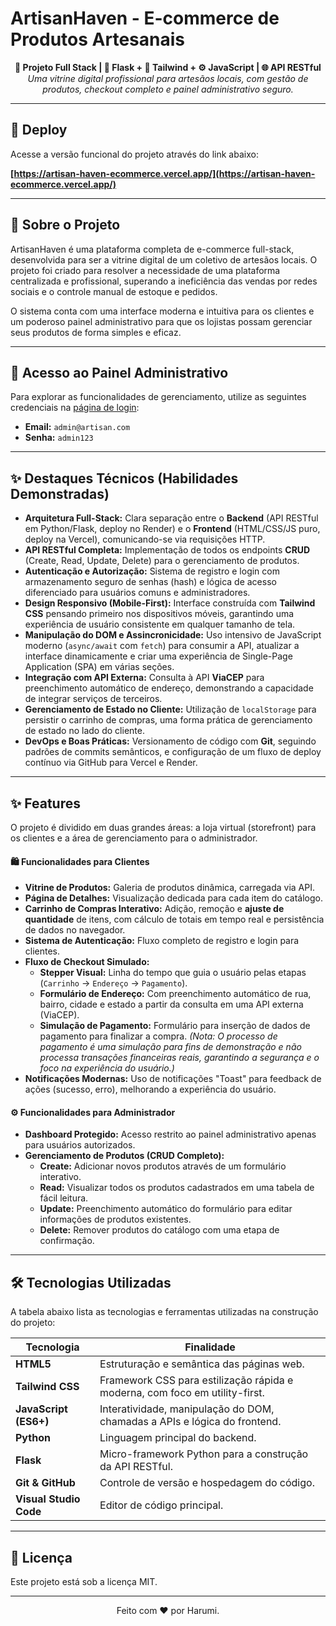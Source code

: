 # ArtisanHaven - E-commerce de Produtos Artesanais

<p align="center">
  <b>💼 Projeto Full Stack | 🐍 Flask + 🧩 Tailwind + ⚙️ JavaScript | 🌐 API RESTful</b><br>
  <i>Uma vitrine digital profissional para artesãos locais, com gestão de produtos, checkout completo e painel administrativo seguro.</i>
</p>

---

## 🚀 Deploy

Acesse a versão funcional do projeto através do link abaixo:

**[https://artisan-haven-ecommerce.vercel.app/](https://artisan-haven-ecommerce.vercel.app/)**

---

## 🎯 Sobre o Projeto

ArtisanHaven é uma plataforma completa de e-commerce full-stack, desenvolvida para ser a vitrine digital de um coletivo de artesãos locais. O projeto foi criado para resolver a necessidade de uma plataforma centralizada e profissional, superando a ineficiência das vendas por redes sociais e o controle manual de estoque e pedidos.

O sistema conta com uma interface moderna e intuitiva para os clientes e um poderoso painel administrativo para que os lojistas possam gerenciar seus produtos de forma simples e eficaz.

---

## 🔑 Acesso ao Painel Administrativo

Para explorar as funcionalidades de gerenciamento, utilize as seguintes credenciais na [página de login](https://artisan-haven-ecommerce.vercel.app/login.html):

- **Email:** `admin@artisan.com`
- **Senha:** `admin123`

---

## ✨ Destaques Técnicos (Habilidades Demonstradas)

* **Arquitetura Full-Stack:** Clara separação entre o **Backend** (API RESTful em Python/Flask, deploy no Render) e o **Frontend** (HTML/CSS/JS puro, deploy na Vercel), comunicando-se via requisições HTTP.
* **API RESTful Completa:** Implementação de todos os endpoints **CRUD** (Create, Read, Update, Delete) para o gerenciamento de produtos.
* **Autenticação e Autorização:** Sistema de registro e login com armazenamento seguro de senhas (hash) e lógica de acesso diferenciado para usuários comuns e administradores.
* **Design Responsivo (Mobile-First):** Interface construída com **Tailwind CSS** pensando primeiro nos dispositivos móveis, garantindo uma experiência de usuário consistente em qualquer tamanho de tela.
* **Manipulação do DOM e Assincronicidade:** Uso intensivo de JavaScript moderno (`async/await` com `fetch`) para consumir a API, atualizar a interface dinamicamente e criar uma experiência de Single-Page Application (SPA) em várias seções.
* **Integração com API Externa:** Consulta à API **ViaCEP** para preenchimento automático de endereço, demonstrando a capacidade de integrar serviços de terceiros.
* **Gerenciamento de Estado no Cliente:** Utilização de `localStorage` para persistir o carrinho de compras, uma forma prática de gerenciamento de estado no lado do cliente.
* **DevOps e Boas Práticas:** Versionamento de código com **Git**, seguindo padrões de commits semânticos, e configuração de um fluxo de deploy contínuo via GitHub para Vercel e Render.

---

## ✨ Features

O projeto é dividido em duas grandes áreas: a loja virtual (storefront) para os clientes e a área de gerenciamento para o administrador.

#### 🛍️ Funcionalidades para Clientes
- **Vitrine de Produtos:** Galeria de produtos dinâmica, carregada via API.
- **Página de Detalhes:** Visualização dedicada para cada item do catálogo.
- **Carrinho de Compras Interativo:** Adição, remoção e **ajuste de quantidade** de itens, com cálculo de totais em tempo real e persistência de dados no navegador.
- **Sistema de Autenticação:** Fluxo completo de registro e login para clientes.
- **Fluxo de Checkout Simulado:**
    - **Stepper Visual:** Linha do tempo que guia o usuário pelas etapas (`Carrinho` -> `Endereço` -> `Pagamento`).
    - **Formulário de Endereço:** Com preenchimento automático de rua, bairro, cidade e estado a partir da consulta em uma API externa (ViaCEP).
    - **Simulação de Pagamento:** Formulário para inserção de dados de pagamento para finalizar a compra. *(Nota: O processo de pagamento é uma simulação para fins de demonstração e não processa transações financeiras reais, garantindo a segurança e o foco na experiência do usuário.)*
- **Notificações Modernas:** Uso de notificações "Toast" para feedback de ações (sucesso, erro), melhorando a experiência do usuário.

#### ⚙️ Funcionalidades para Administrador
- **Dashboard Protegido:** Acesso restrito ao painel administrativo apenas para usuários autorizados.
- **Gerenciamento de Produtos (CRUD Completo):**
  - **Create:** Adicionar novos produtos através de um formulário interativo.
  - **Read:** Visualizar todos os produtos cadastrados em uma tabela de fácil leitura.
  - **Update:** Preenchimento automático do formulário para editar informações de produtos existentes.
  - **Delete:** Remover produtos do catálogo com uma etapa de confirmação.

---

## 🛠️ Tecnologias Utilizadas

A tabela abaixo lista as tecnologias e ferramentas utilizadas na construção do projeto:

| Tecnologia | Finalidade |
|------------|------------|
| **HTML5** | Estruturação e semântica das páginas web. |
| **Tailwind CSS** | Framework CSS para estilização rápida e moderna, com foco em utility-first. |
| **JavaScript (ES6+)** | Interatividade, manipulação do DOM, chamadas a APIs e lógica do frontend. |
| **Python** | Linguagem principal do backend. |
| **Flask** | Micro-framework Python para a construção da API RESTful. |
| **Git & GitHub** | Controle de versão e hospedagem do código. |
| **Visual Studio Code** | Editor de código principal. |

---

## 📝 Licença

Este projeto está sob a licença MIT.

---

<p align="center">
  Feito com ❤️ por Harumi.
</p>
